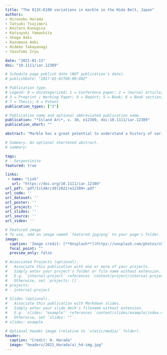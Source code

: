 ```yaml
---
title: "The δ13C–δ18O variations in marble in the Hida Belt, Japan"
authors:
- Hironobu Harada
- Tatsuki Tsujimori
- Keitaro Kunugiza
- Katsuyuki Yamashita
- Shogo Aoki
- Kazumasa Aoki
- Hideko Takayanagi
- Yasufumi Iryu

date: "2021-01-13"
doi: "10.1111/iar.12389"

# Schedule page publish date (NOT publication's date).
# publishDate: "2017-01-01T00:00:00Z"

# Publication type.
# Legend: 0 = Uncategorized; 1 = Conference paper; 2 = Journal article;
# 3 = Preprint / Working Paper; 4 = Report; 5 = Book; 6 = Book section;
# 7 = Thesis; 8 = Patent
publication_types: ["2"]

# Publication name and optional abbreviated publication name.
publication: "*Island Arc*, v. 30, e12389, doi:10.1111/iar.12389"
publication_short: ""

abstract: "Marble has a great potential to understand a history of various geological events occurring during tectonic processes. In order to decode metamorphic–metasomatic records on C–O isotope compositions of marble at mid-crustal conditions, we conducted a C–O–Sr isotope study on upper amphibolite-facies marbles and a carbonate-silicate rock from the Hida Belt, which was once a part of the crustal basement of the East Asian continental margin. Carbon and oxygen isotope analyses of calcite from marbles and a carbonate-silicate rock show a large variation of δ13C[VPDB] and δ18O[VSMOW] values (from −4.4 to +4.2‰ and +1.6 to +20.8‰, respectively). The low δ13C values of calcites from the carbonate-silicate rock (from −4.4 to −2.9‰) can be explained by decarbonation (CO2 releasing) reactions; carbon–oxygen isotope modeling suggests that a decrease of δ13C strongly depends on the amount of silicate reacting with carbonates. The occurrence of metamorphic clinopyroxene in marbles indicates that all samples have been affected by decarbonation reactions. All δ18O values of calcites are remarkably lower than the marine-carbonate values. The large δ18O variation can be explained by the isotope exchange via interactions between marble, external fluids, and/or silicates. Remarkably low δ18O values of marbles that are lower than mantle value (~+5‰) suggest the interaction with meteoric water at a later stage. Sr isotope ratios (87Sr/86Sr = 0.707255–0.708220) might be close to their protolith values. One zircon associated with wollastonite in a marble thin-section yields a U–Pb age of 222 ± 3 Ma, which represents the timing of the recrystallization of marble, triggered by H2O-rich fluid infiltration at a relatively high-temperature condition. Our isotope study implies that the upper amphibolite-facies condition, like the Hida Belt, might be appropriate to cause decarbonation reactions which can modify original isotope compositions of marble if carbonates react with silicates. "

# Summary. An optional shortened abstract.
# summary: 

tags: 
# - Serpentinite
featured: true

links:
 - name: "Link"
   url: "https://doi.org/10.1111/iar.12389"
url_pdf: 'pdf/IsldArc30(2021)e12389+.pdf'
url_code: ''
url_dataset: ''
url_poster: ''
url_project: ''
url_slides: ''
url_source: ''
url_video: ''

# Featured image
# To use, add an image named `featured.jpg/png` to your page's folder. 
image: 
  caption: 'Image credit: [**Unsplash**](https://unsplash.com/photos/s9CC2SKySJM)'
  focal_point: ""
  preview_only: false

# Associated Projects (optional).
#   Associate this publication with one or more of your projects.
#   Simply enter your project's folder or file name without extension.
#   E.g. `internal-project` references `content/project/internal-project/index.md`.
#   Otherwise, set `projects: []`.
# projects:
# - internal-project

# Slides (optional).
#   Associate this publication with Markdown slides.
#   Simply enter your slide deck's filename without extension.
#   E.g. `slides: "example"` references `content/slides/example/index.md`.
#   Otherwise, set `slides: ""`.
# slides: example

# Optional header image (relative to `static/media/` folder).
header:
  caption: "Credit: H. Harada"
  image: "headers/2021_Harada(a)_hd-img.jpg"
---
```


